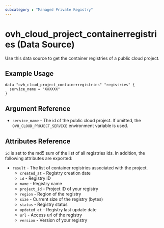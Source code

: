```yaml
---
subcategory : "Managed Private Registry"
---
```


# ovh_cloud_project_containerregistries (Data Source)

Use this data source to get the container registries of a public cloud project.

## Example Usage

```hcl
data "ovh_cloud_project_containerregistries" "registries" {
  service_name = "XXXXXX"
}
```

## Argument Reference


* `service_name` - The id of the public cloud project. If omitted,
    the `OVH_CLOUD_PROJECT_SERVICE` environment variable is used. 


## Attributes Reference

`id` is set to the md5 sum of the list of all registries ids. In addition,
the following attributes are exported:

* `result` - The list of container registries associated with the project.
   * `created_at` - Registry creation date
   * `id` - Registry ID
   * `name` - Registry name
   * `project_id` - Project ID of your registry
   * `region` - Region of the registry
   * `size` - Current size of the registry (bytes)
   * `status` - Registry status
   * `updated_at` - Registry last update date
   * `url` - Access url of the registry
   * `version` - Version of your registry
